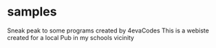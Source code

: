 # samples
Sneak peak to some programs created by 4evaCodes
This is a webiste created for a local Pub in my schools vicinity
